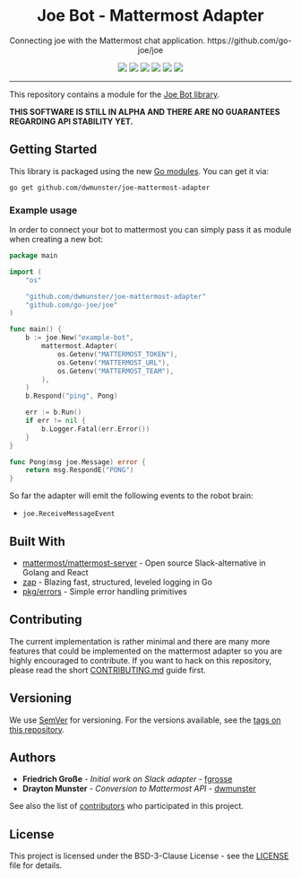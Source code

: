 <h1 align="center">Joe Bot - Mattermost Adapter</h1>
<p align="center">Connecting joe with the Mattermost chat application. https://github.com/go-joe/joe</p>
<p align="center">
	<a href="https://github.com/dwmunster/joe-mattermost-adapter/releases"><img src="https://img.shields.io/github/tag/dwmunster/joe-mattermost-adapter.svg?label=version&color=brightgreen"></a>
	<a href="https://circleci.com/gh/dwmunster/joe-mattermost-adapter/tree/master"><img src="https://circleci.com/gh/dwmunster/joe-mattermost-adapter/tree/master.svg?style=shield"></a>
	<a href="https://goreportcard.com/report/github.com/dwmunster/joe-mattermost-adapter"><img src="https://goreportcard.com/badge/github.com/dwmunster/joe-mattermost-adapter"></a>
	<a href="https://codecov.io/gh/dwmunster/joe-mattermost-adapter"><img src="https://codecov.io/gh/dwmunster/joe-mattermost-adapter/branch/master/graph/badge.svg"/></a>
	<a href="https://godoc.org/github.com/dwmunster/joe-mattermost-adapter"><img src="https://img.shields.io/badge/godoc-reference-blue.svg?color=blue"></a>
	<a href="https://github.com/dwmunster/joe-mattermost-adapter/blob/master/LICENSE"><img src="https://img.shields.io/badge/license-BSD--3--Clause-blue.svg"></a>
</p>

---

This repository contains a module for the [Joe Bot library][joe].

**THIS SOFTWARE IS STILL IN ALPHA AND THERE ARE NO GUARANTEES REGARDING API STABILITY YET.**

## Getting Started

This library is packaged using the new [Go modules][go-modules]. You can get it via:

```
go get github.com/dwmunster/joe-mattermost-adapter
```

### Example usage

In order to connect your bot to mattermost you can simply pass it as module when
creating a new bot:

```go
package main

import (
	"os"

	"github.com/dwmunster/joe-mattermost-adapter"
	"github.com/go-joe/joe"
)

func main() {
	b := joe.New("example-bot",
        mattermost.Adapter(
            os.Getenv("MATTERMOST_TOKEN"),
            os.Getenv("MATTERMOST_URL"),
            os.Getenv("MATTERMOST_TEAM"),
        ),
	)
	b.Respond("ping", Pong)

	err := b.Run()
	if err != nil {
		b.Logger.Fatal(err.Error())
	}
}

func Pong(msg joe.Message) error {
	return msg.RespondE("PONG")
}
```

So far the adapter will emit the following events to the robot brain:

- `joe.ReceiveMessageEvent`

## Built With

* [mattermost/mattermost-server](https://github.com/mattermost/mattermost-server) - Open source Slack-alternative in Golang and React
* [zap](https://github.com/uber-go/zap) - Blazing fast, structured, leveled logging in Go
* [pkg/errors](https://github.com/pkg/errors) - Simple error handling primitives

## Contributing

The current implementation is rather minimal and there are many more features
that could be implemented on the mattermost adapter so you are highly encouraged to
contribute. If you want to hack on this repository, please read the short
[CONTRIBUTING.md](CONTRIBUTING.md) guide first.

## Versioning

We use [SemVer](http://semver.org/) for versioning. For the versions available,
see the [tags on this repository][tags]. 

## Authors

- **Friedrich Große** - *Initial work on Slack adapter* - [fgrosse](https://github.com/fgrosse)
- **Drayton Munster** - *Conversion to Mattermost API* - [dwmunster](https://github.com/dwmunster)

See also the list of [contributors][contributors] who participated in this project.

## License

This project is licensed under the BSD-3-Clause License - see the [LICENSE](LICENSE) file for details.

[joe]: https://github.com/go-joe/joe
[go-modules]: https://github.com/golang/go/wiki/Modules
[tags]: https://github.com/dwmunster/joe-mattermost-adapter/tags
[contributors]: https://github.com/github.com/dwmunster/joe-mattermost-adapter/contributors
